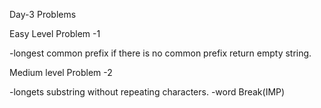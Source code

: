 Day-3 Problems

Easy Level Problem -1

-longest common prefix if there is no common prefix return empty string.

Medium level Problem -2

-longets substring without repeating characters.
-word Break(IMP)